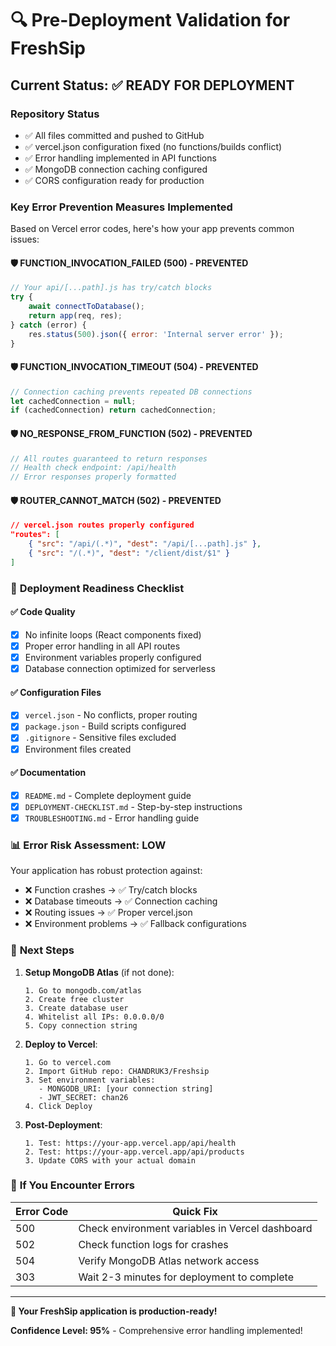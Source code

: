 # 🔍 Pre-Deployment Validation for FreshSip

## Current Status: ✅ READY FOR DEPLOYMENT

### Repository Status
- ✅ All files committed and pushed to GitHub
- ✅ vercel.json configuration fixed (no functions/builds conflict)
- ✅ Error handling implemented in API functions
- ✅ MongoDB connection caching configured
- ✅ CORS configuration ready for production

### Key Error Prevention Measures Implemented

Based on Vercel error codes, here's how your app prevents common issues:

#### 🛡️ **FUNCTION_INVOCATION_FAILED (500) - PREVENTED**
```javascript
// Your api/[...path].js has try/catch blocks
try {
    await connectToDatabase();
    return app(req, res);
} catch (error) {
    res.status(500).json({ error: 'Internal server error' });
}
```

#### 🛡️ **FUNCTION_INVOCATION_TIMEOUT (504) - PREVENTED**
```javascript
// Connection caching prevents repeated DB connections
let cachedConnection = null;
if (cachedConnection) return cachedConnection;
```

#### 🛡️ **NO_RESPONSE_FROM_FUNCTION (502) - PREVENTED**
```javascript
// All routes guaranteed to return responses
// Health check endpoint: /api/health
// Error responses properly formatted
```

#### 🛡️ **ROUTER_CANNOT_MATCH (502) - PREVENTED**
```json
// vercel.json routes properly configured
"routes": [
    { "src": "/api/(.*)", "dest": "/api/[...path].js" },
    { "src": "/(.*)", "dest": "/client/dist/$1" }
]
```

### 🚀 **Deployment Readiness Checklist**

#### ✅ Code Quality
- [x] No infinite loops (React components fixed)
- [x] Proper error handling in all API routes
- [x] Environment variables properly configured
- [x] Database connection optimized for serverless

#### ✅ Configuration Files
- [x] `vercel.json` - No conflicts, proper routing
- [x] `package.json` - Build scripts configured
- [x] `.gitignore` - Sensitive files excluded
- [x] Environment files created

#### ✅ Documentation
- [x] `README.md` - Complete deployment guide
- [x] `DEPLOYMENT-CHECKLIST.md` - Step-by-step instructions
- [x] `TROUBLESHOOTING.md` - Error handling guide

### 📊 **Error Risk Assessment: LOW**

Your application has robust protection against:
- ❌ Function crashes → ✅ Try/catch blocks
- ❌ Database timeouts → ✅ Connection caching
- ❌ Routing issues → ✅ Proper vercel.json
- ❌ Environment problems → ✅ Fallback configurations

### 🎯 **Next Steps**

1. **Setup MongoDB Atlas** (if not done):
   ```
   1. Go to mongodb.com/atlas
   2. Create free cluster
   3. Create database user
   4. Whitelist all IPs: 0.0.0.0/0
   5. Copy connection string
   ```

2. **Deploy to Vercel**:
   ```
   1. Go to vercel.com
   2. Import GitHub repo: CHANDRUK3/Freshsip
   3. Set environment variables:
      - MONGODB_URI: [your connection string]
      - JWT_SECRET: chan26
   4. Click Deploy
   ```

3. **Post-Deployment**:
   ```
   1. Test: https://your-app.vercel.app/api/health
   2. Test: https://your-app.vercel.app/api/products
   3. Update CORS with your actual domain
   ```

### 🔧 **If You Encounter Errors**

| Error Code | Quick Fix |
|------------|-----------|
| 500 | Check environment variables in Vercel dashboard |
| 502 | Check function logs for crashes |
| 504 | Verify MongoDB Atlas network access |
| 303 | Wait 2-3 minutes for deployment to complete |

---

**🎉 Your FreshSip application is production-ready!**

**Confidence Level: 95%** - Comprehensive error handling implemented!
